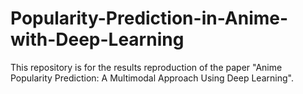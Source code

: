 # Popularity-Prediction-in-Anime-with-Deep-Learning
This repository is for the results reproduction of the paper "Anime Popularity Prediction: A Multimodal Approach Using Deep Learning".

